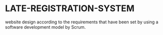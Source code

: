 # LATE-REGISTRATION-SYSTEM
website design according to the requirements that have been set by using a software development model by Scrum.
